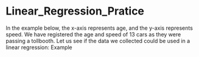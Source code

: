 # Linear_Regression_Pratice
In the example below, the x-axis represents age, and the y-axis represents speed. We have registered the age and speed of 13 cars as they were passing a tollbooth. Let us see if the data we collected could be used in a linear regression:  Example

